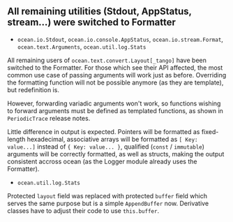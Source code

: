 ## All remaining utilities (Stdout, AppStatus, stream...) were switched to Formatter

* `ocean.io.Stdout`, `ocean.io.console.AppStatus`, `ocean.io.stream.Format`,
  `ocean.text.Arguments`, `ocean.util.log.Stats`

All remaining users of `ocean.text.convert.Layout[_tango]` have been switched to
the Formatter.  For those which see their API affected, the most common use case
of passing arguments will work just as before.  Overriding the formatting
function will not be possible anymore (as they are template), but redefinition
is.

However, forwarding variadic arguments won't work, so functions wishing to
forward arguments must be defined as templated functions, as shown in
`PeriodicTrace` release notes.

Little difference in output is expected. Pointers will be formatted as
fixed-length hexadecimal, associative arrays will be formatted as `[ Key:
value...]` instead of `{ Key: value... }`, qualified (`const` / `immutable`)
arguments will be correctly formatted, as well as structs, making the output
consistent accross ocean (as the Logger module already uses the Formatter).

* `ocean.util.log.Stats`

Protected `layout` field was replaced with protected `buffer` field which serves
the same purpose but is a simple `AppendBuffer` now. Derivative classes have to
adjust their code to use `this.buffer`.
